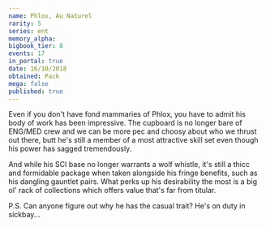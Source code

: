 ```yaml
---
name: Phlox, Au Naturel
rarity: 5
series: ent
memory_alpha:
bigbook_tier: 8
events: 17
in_portal: true
date: 16/10/2018
obtained: Pack
mega: false
published: true
---
```


Even if you don't have fond mammaries of Phlox, you have to admit his body of work has been impressive. The cupboard is no longer bare of ENG/MED crew and we can be more pec and choosy about who we thrust out there, butt he's still a member of a most attractive skill set even though his power has sagged tremendously.

And while his SCI base no longer warrants a wolf whistle, it's still a thicc and formidable package when taken alongside his fringe benefits, such as his dangling gauntlet pairs. What perks up his desirability the most is a big ol' rack of collections which offers value that's far from titular. 

P.S. Can anyone figure out why he has the casual trait? He's on duty in sickbay...
